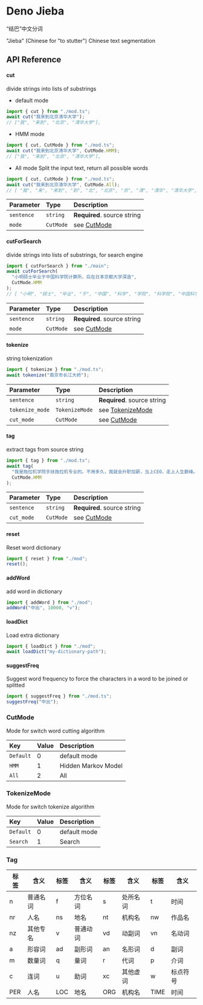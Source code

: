 # Deno Jieba

“结巴”中文分词

"Jieba" (Chinese for "to stutter") Chinese text segmentation

## API Reference

#### cut

divide strings into lists of substrings

- default mode

```ts
import { cut } from "./mod.ts";
await cut("我来到北京清华大学");
// ["我", "来到", "北京", "清华大学"],
```

- HMM mode

```ts
import { cut, CutMode } from "./mod.ts";
await cut("我来到北京清华大学", CutMode.HMM);
// ["我", "来到", "北京", "清华大学"],
```

- All mode
  Split the input text, return all possible words

```ts
import { cut, CutMode } from "./mod.ts";
await cut("我来到北京清华大学", CutMode.All);
// [ "我", "来", "来到", "到", "北", "北京", "京", "清", "清华", "清华大学", "华", "华大", "大", "大学", "学" ]
```

| Parameter  | Type      | Description                 |
| :--------- | :-------- | :-------------------------- |
| `sentence` | `string`  | **Required**. source string |
| `mode`     | `CutMode` | see [CutMode](#CutMode)     |

#### cutForSearch

divide strings into lists of substrings, for search engine

```ts
import { cutForSearch } from "./main";
await cutForSearch(
  "小明硕士毕业于中国科学院计算所，后在日本京都大学深造",
  CutMode.HMM
);
// [ "小明", "硕士", "毕业", "于", "中国", "科学", "学院", "科学院", "中国科学院", "计算", "计算所", "，", "后", "在", "日本", "京都", "大学", "日本京都大学", "深造" ]
```

| Parameter  | Type      | Description                 |
| :--------- | :-------- | :-------------------------- |
| `sentence` | `string`  | **Required**. source string |
| `mode`     | `CutMode` | see [CutMode](#CutMode)     |

#### tokenize

string tokenization

```ts
import { tokenize } from "./mod.ts";
await tokenize("南京市长江大桥");
```

| Parameter       | Type           | Description                       |
| :-------------- | :------------- | :-------------------------------- |
| `sentence`      | `string`       | **Required**. source string       |
| `tokenize_mode` | `TokenizeMode` | see [TokenizeMode](#TokenizeMode) |
| `cut_mode`      | `CutMode`      | see [CutMode](#CutMode)           |

#### tag

extract tags from source string

```ts
import { tag } from "./mod.ts";
await tag(
  "我是拖拉机学院手扶拖拉机专业的。不用多久，我就会升职加薪，当上CEO，走上人生巅峰。",
  CutMode.HMM
);
```

| Parameter  | Type      | Description                 |
| :--------- | :-------- | :-------------------------- |
| `sentence` | `string`  | **Required**. source string |
| `cut_mode` | `CutMode` | see [CutMode](#CutMode)     |

#### reset

Reset word dictionary

```ts
import { reset } from "./mod";
reset();
```

#### addWord

add word in dictionary

```ts
import { addWord } from "./mod";
addWord("中出", 10000, "v");
```

#### loadDict

Load extra dictionary

```ts
import { loadDict } from "./mod";
await loadDict("my-dictionary-path");
```

#### suggestFreq

Suggest word frequency to force the characters in a word to be joined or splitted

```ts
import { suggestFreq } from "./mod.ts";
suggestFreq("中出");
```

### CutMode

Mode for switch word cutting algorithm

| Key       | Value | Description         |
| :-------- | :---- | :------------------ |
| `Default` | 0     | default mode        |
| `HMM`     | 1     | Hidden Markov Model |
| `All`     | 2     | All                 |

### TokenizeMode

Mode for switch tokenize algorithm

| Key       | Value | Description  |
| :-------- | :---- | :----------- |
| `Default` | 0     | default mode |
| `Search`  | 1     | Search       |

### Tag

| 标签 | 含义     | 标签 | 含义     | 标签 | 含义     | 标签 | 含义     |
| ---- | -------- | ---- | -------- | ---- | -------- | ---- | -------- |
| n    | 普通名词 | f    | 方位名词 | s    | 处所名词 | t    | 时间     |
| nr   | 人名     | ns   | 地名     | nt   | 机构名   | nw   | 作品名   |
| nz   | 其他专名 | v    | 普通动词 | vd   | 动副词   | vn   | 名动词   |
| a    | 形容词   | ad   | 副形词   | an   | 名形词   | d    | 副词     |
| m    | 数量词   | q    | 量词     | r    | 代词     | p    | 介词     |
| c    | 连词     | u    | 助词     | xc   | 其他虚词 | w    | 标点符号 |
| PER  | 人名     | LOC  | 地名     | ORG  | 机构名   | TIME | 时间     |

